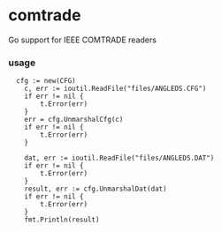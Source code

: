 # comtrade
Go support for IEEE COMTRADE readers

### usage

```
  cfg := new(CFG)
	c, err := ioutil.ReadFile("files/ANGLEDS.CFG")
	if err != nil {
		t.Error(err)
	}
	err = cfg.UnmarshalCfg(c)
	if err != nil {
		t.Error(err)
	}

	dat, err := ioutil.ReadFile("files/ANGLEDS.DAT")
	if err != nil {
		t.Error(err)
	}
	result, err := cfg.UnmarshalDat(dat)
	if err != nil {
		t.Error(err)
	}
	fmt.Println(result)
```
